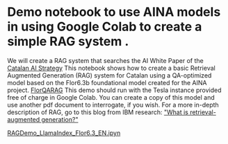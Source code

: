 # Demo notebook to use AINA models in using Google Colab to create a simple RAG system . 
We will create a RAG system that searches the AI White Paper of the [Catalan AI Strategy](https://politiquesdigitals.gencat.cat/ca/economia/catalonia-ai)
This notebook shows how to create a basic Retrieval Augmented Generation (RAG) system for Catalan using a QA-optimized model based on the Flor6.3b foundational model created for the AINA project. [FlorQARAG](https://huggingface.co/projecte-aina/FlorQARAG) 
This demo should run with the Tesla instance provided free of charge in Google Colab. You can create a copy of this model and use another pdf document to interrogate, if you wish.
For a more in-depth description of RAG, go to this blog from IBM research: ["What is retrieval-augmented generation?"](https://research.ibm.com/blog/retrieval-augmented-generation-RAG)


[RAGDemo_LlamaIndex_Flor6.3_EN.ipyn](RAGDemo_LlamaIndex_Flor6.3_EN.ipynb)

